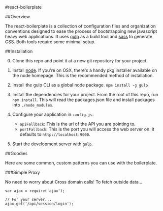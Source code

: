 #react-boilerplate

##Overview

The react-boilerplate is a collection of configuration files and organization
conventions designed to ease the process of bootstrapping new javascript heavy
web applications. It uses [gulp](http://gulpjs.com/) as a build tool
and [sass](http://sass-lang.com/) to generate CSS. Both tools require
some minimal setup.

##Installation

0. Clone this repo and point it at a new git repository for your project.

1. Install [node](http://nodejs.org/). If you're on OSX, there's a handy pkg
   installer available on the node homepage. This is the recommended method of
   installation.

3. Install the gulp CLI as a global node package. `npm install -g gulp`

4. Install the dependencies for your project. From the root of this repo, run
   `npm install`. This will read the packages.json file and install packages
   into `./node_modules`.

5. Configure your application in `config.js`:

    - `apiFallback`: This is the url of the API you are pointing to.
    - `portFallback`: This is the port you will access the web server on.
    it defaults to `http://localhost:9000`.

6. Start the development server with `gulp`.

##Goodies

Here are some common, custom patterns you can use with the boilerplate.

###Simple Proxy

No need to worry about Cross domain calls! To fetch outside data...

```
var ajax = require('ajax');

// For your server...
ajax.get('/api/session/login');

```

